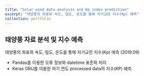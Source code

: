 ```yaml
---
title: "Solar wind data analysis and Kp index prediction"
excerpt: "태양풍의 좌표와 속도, 밀도, 온도를 통해 자기교란 지수(Kp) 예측"
collection: portfolio
---
```


## 태양풍 자료 분석 및 지수 예측

태양풍의 좌표와 속도, 밀도, 온도를 통해 자기교란 지수(Kp) 예측 (2019.09)

- Pandas를 이용한 오류 정보와 datetime 표준화 처리
- Keras GRU를 이용한 차기 연도 processed data의 지수(KP) 예측
